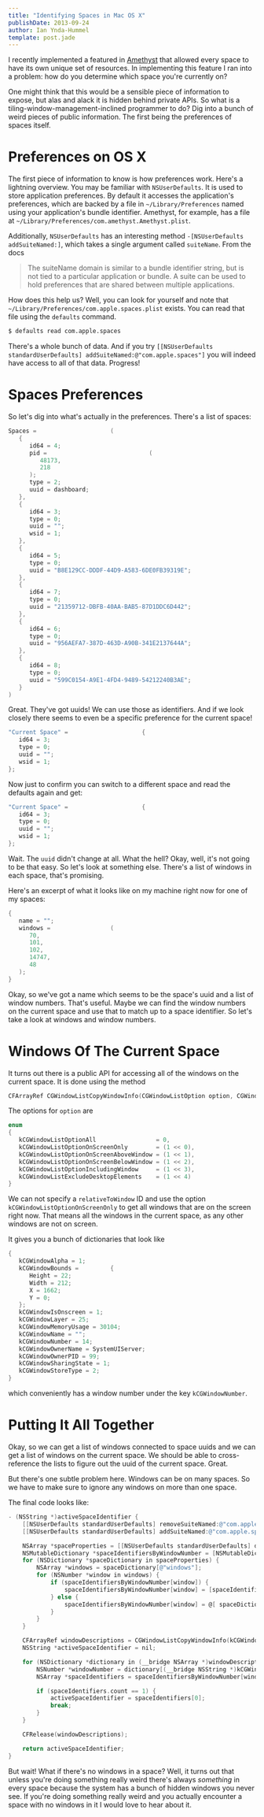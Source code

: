 ```yaml
---
title: "Identifying Spaces in Mac OS X"
publishDate: 2013-09-24
author: Ian Ynda-Hummel
template: post.jade
---
```


I recently implemented a featured in [Amethyst](http://ianyh.com/amethyst/) that
allowed every space to have its own unique set of resources. In implementing
this feature I ran into a problem: how do you determine which space you're
currently on?

One might think that this would be a sensible piece of information to expose,
but alas and alack it is hidden behind private APIs. So what is a
tiling-window-management-inclined programmer to do? Dig into a bunch of weird
pieces of public information. The first being the preferences of spaces itself.

<!--more-->

Preferences on OS X
===================

The first piece of information to know is how preferences work. Here's a
lightning overview. You may be familiar with `NSUserDefaults`. It is used to
store application preferences. By default it accesses the application's
preferences, which are backed by a file in `~/Library/Preferences` named using
your application's bundle identifier. Amethyst, for example, has a file at
`~/Library/Preferences/com.amethyst.Amethyst.plist`. 

Additionally, `NSUserDefaults` has an interesting method
`-[NSUserDefaults addSuiteNamed:]`, which takes a single argument called
`suiteName`. From the docs

> The suiteName domain is similar to a bundle identifier string, but is not tied
> to a particular application or bundle. A suite can be used to hold preferences
> that are shared between multiple applications.

How does this help us? Well, you can look for yourself and note that
`~/Library/Preferences/com.apple.spaces.plist` exists. You can read that file
using the `defaults` command.

```bash
$ defaults read com.apple.spaces
```

There's a whole bunch of data. And if you try
`[[NSUserDefaults standardUserDefaults] addSuiteNamed:@"com.apple.spaces"]` you
will indeed have access to all of that data. Progress!

Spaces Preferences
==================

So let's dig into what's actually in the preferences. There's a list of spaces:

```objectivec
Spaces =                     (
   {
      id64 = 4;
      pid =                             (
         48173,
         218
      );
      type = 2;
      uuid = dashboard;
   },
   {
      id64 = 3;
      type = 0;
      uuid = "";
      wsid = 1;
   },
   {
      id64 = 5;
      type = 0;
      uuid = "B8E129CC-DDDF-44D9-A583-6DE0FB39319E";
   },
   {
      id64 = 7;
      type = 0;
      uuid = "21359712-DBFB-40AA-BAB5-87D1DDC6D442";
   },
   {
      id64 = 6;
      type = 0;
      uuid = "956AEFA7-387D-463D-A90B-341E2137644A";
   },
   {
      id64 = 8;
      type = 0;
      uuid = "599C0154-A9E1-4FD4-9489-54212240B3AE";
   }
)
```

Great. They've got uuids! We can use those as identifiers. And if we look
closely there seems to even be a specific preference for the current space!

```objectivec
"Current Space" =                     {
   id64 = 3;
   type = 0;
   uuid = "";
   wsid = 1;
};
```

Now just to confirm you can switch to a different space and read the defaults
again and get:

```objectivec
"Current Space" =                     {
   id64 = 3;
   type = 0;
   uuid = "";
   wsid = 1;
};
```

Wait. The `uuid` didn't change at all. What the hell? Okay, well, it's not going
to be that easy. So let's look at something else. There's a list of windows in
each space, that's promising.

Here's an excerpt of what it looks like on my machine right now for one of my
spaces:

```objectivec
{
   name = "";
   windows =                 (
      70,
      101,
      102,
      14747,
      48
   );
}
```

Okay, so we've got a name which seems to be the space's uuid and a list of
window numbers. That's useful. Maybe we can find the window numbers on the
current space and use that to match up to a space identifier. So let's take a
look at windows and window numbers.

Windows Of The Current Space
============================

It turns out there is a public API for accessing all of the windows on the
current space. It is done using the method

```objectivec
CFArrayRef CGWindowListCopyWindowInfo(CGWindowListOption option, CGWindowID relativeToWindow);
```

The options for `option` are

```objectivec
enum
{
   kCGWindowListOptionAll                 = 0,
   kCGWindowListOptionOnScreenOnly        = (1 << 0),
   kCGWindowListOptionOnScreenAboveWindow = (1 << 1),
   kCGWindowListOptionOnScreenBelowWindow = (1 << 2),
   kCGWindowListOptionIncludingWindow     = (1 << 3),
   kCGWindowListExcludeDesktopElements    = (1 << 4)
}
```

We can not specify a `relativeToWindow` ID and use the option
`kCGWindowListOptionOnScreenOnly` to get all windows that are on the screen
right now. That means all the windows in the current space, as any other windows
are not on screen.

It gives you a bunch of dictionaries that look like

```objectivec
{
   kCGWindowAlpha = 1;
   kCGWindowBounds =         {
      Height = 22;
      Width = 212;
      X = 1662;
      Y = 0;
   };
   kCGWindowIsOnscreen = 1;
   kCGWindowLayer = 25;
   kCGWindowMemoryUsage = 30104;
   kCGWindowName = "";
   kCGWindowNumber = 14;
   kCGWindowOwnerName = SystemUIServer;
   kCGWindowOwnerPID = 99;
   kCGWindowSharingState = 1;
   kCGWindowStoreType = 2;
}
```

which conveniently has a window number under the key `kCGWindowNumber`.

Putting It All Together
=======================

Okay, so we can get a list of windows connected to space uuids and we can get a
list of windows on the current space. We should be able to cross-reference the
lists to figure out the uuid of the current space. Great.

But there's one subtle problem here. Windows can be on many spaces. So we have
to make sure to ignore any windows on more than one space.

The final code looks like:

```objectivec
- (NSString *)activeSpaceIdentifier {
    [[NSUserDefaults standardUserDefaults] removeSuiteNamed:@"com.apple.spaces"];
    [[NSUserDefaults standardUserDefaults] addSuiteNamed:@"com.apple.spaces"];

    NSArray *spaceProperties = [[NSUserDefaults standardUserDefaults] dictionaryForKey:@"SpacesConfiguration"][@"Space Properties"];
    NSMutableDictionary *spaceIdentifiersByWindowNumber = [NSMutableDictionary dictionary];
    for (NSDictionary *spaceDictionary in spaceProperties) {
        NSArray *windows = spaceDictionary[@"windows"];
        for (NSNumber *window in windows) {
            if (spaceIdentifiersByWindowNumber[window]) {
                spaceIdentifiersByWindowNumber[window] = [spaceIdentifiersByWindowNumber[window] arrayByAddingObject:spaceDictionary[@"name"]];
            } else {
                spaceIdentifiersByWindowNumber[window] = @[ spaceDictionary[@"name"] ];
            }
        }
    }

    CFArrayRef windowDescriptions = CGWindowListCopyWindowInfo(kCGWindowListOptionOnScreenOnly, kCGNullWindowID);
    NSString *activeSpaceIdentifier = nil;

    for (NSDictionary *dictionary in (__bridge NSArray *)windowDescriptions) {
        NSNumber *windowNumber = dictionary[(__bridge NSString *)kCGWindowNumber];
        NSArray *spaceIdentifiers = spaceIdentifiersByWindowNumber[windowNumber];

        if (spaceIdentifiers.count == 1) {
            activeSpaceIdentifier = spaceIdentifiers[0];
            break;
        }
    }

    CFRelease(windowDescriptions);

    return activeSpaceIdentifier;
}
```

But wait! What if there's no windows in a space? Well, it turns out that unless
you're doing something really weird there's always _something_ in every space
because the system has a bunch of hidden windows you never see. If you're doing
something really weird and you actually encounter a space with no windows in it
I would love to hear about it.
